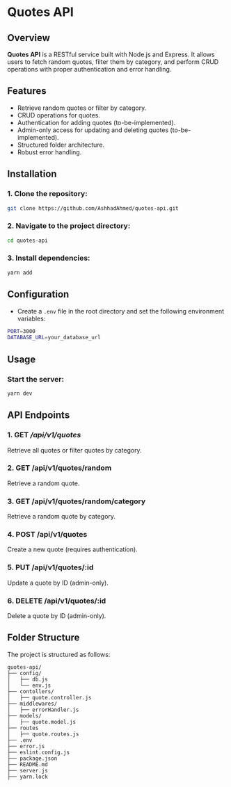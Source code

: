 # Quotes API

## Overview

**Quotes API** is a RESTful service built with Node.js and Express. It allows users to fetch random quotes, filter them by category, and perform CRUD operations with proper authentication and error handling.

## Features

- Retrieve random quotes or filter by category.
- CRUD operations for quotes.
- Authentication for adding quotes (to-be-implemented).
- Admin-only access for updating and deleting quotes (to-be-implemented).
- Structured folder architecture.
- Robust error handling.

## Installation

### 1. Clone the repository:

```sh
git clone https://github.com/AshhadAhmed/quotes-api.git
```

### 2. Navigate to the project directory:

```sh
cd quotes-api
```

### 3. Install dependencies:

```sh
yarn add
```

## Configuration
- Create a `.env` file in the root directory and set the following environment variables:

```sh
PORT=3000
DATABASE_URL=your_database_url
```

## Usage

### Start the server:

```sh
yarn dev
```

## API Endpoints

### 1. GET ***/api/v1/quotes***

Retrieve all quotes or filter quotes by category.

### 2. GET /api/v1/quotes/random

Retrieve a random quote.

### 3. GET /api/v1/quotes/random/category

Retrieve a random quote by category.

### 4. POST /api/v1/quotes

Create a new quote (requires authentication).

### 5. PUT /api/v1/quotes/:id

Update a quote by ID (admin-only).

### 6. DELETE /api/v1/quotes/:id

Delete a quote by ID (admin-only).

## Folder Structure

The project is structured as follows:

```
quotes-api/
├── config/
│   ├── db.js
│   └── env.js
├── contollers/
│   ├── quote.controller.js
├── middlewares/
│   ├── errorHandler.js
├── models/
│   ├── quote.model.js
├── routes
│   ├── quote.routes.js
├── .env
├── error.js
├── eslint.config.js
├── package.json
├── README.md
├── server.js
├── yarn.lock
```